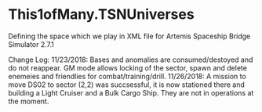 # This1ofMany.TSNUniverses
Defining the space which we play in
XML file for Artemis Spaceship Bridge Simulator 2.7.1

Change Log:
11/23/2018: Bases and anomalies are consumed/destoyed and do not reappear. GM mode allows locking of the sector, spawn and delete enemeies and friendlies for combat/training/drill.
11/26/2018: A mission to move DS02 to sector (2,2) was succsessful, it is now stationed there and building a Light Cruiser and a Bulk Cargo Ship. They are not in operations at the moment.
